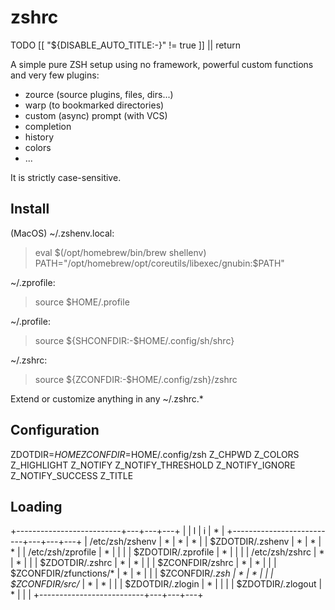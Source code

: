 zshrc
=====

TODO [[ "${DISABLE_AUTO_TITLE:-}" != true ]] || return

A simple pure ZSH setup using no framework, powerful custom functions and very few plugins:
- zource (source plugins, files, dirs...)
- warp (to bookmarked directories)
- custom (async) prompt (with VCS)
- completion
- history
- colors
- ...

It is strictly case-sensitive.

Install
-------

(MacOS) ~/.zshenv.local:

> eval $(/opt/homebrew/bin/brew shellenv)
> PATH="/opt/homebrew/opt/coreutils/libexec/gnubin:$PATH"

~/.zprofile:

> source $HOME/.profile

~/.profile:

> source ${SHCONFDIR:-$HOME/.config/sh/shrc}

~/.zshrc:

> source ${ZCONFDIR:-$HOME/.config/zsh}/zshrc

Extend or customize anything in any ~/.zshrc.*

Configuration
-------------

ZDOTDIR=$HOME
ZCONFDIR=$HOME/.config/zsh
Z_CHPWD
Z_COLORS
Z_HIGHLIGHT
Z_NOTIFY
Z_NOTIFY_THRESHOLD
Z_NOTIFY_IGNORE
Z_NOTIFY_SUCCESS
Z_TITLE

Loading
-------

+--------------------------+---+---+---+
|                          | l | i | * |
+--------------------------+---+---+---+
| /etc/zsh/zshenv          | * | * | * |
| $ZDOTDIR/.zshenv         | * | * | * |
| /etc/zsh/zprofile        | * |   |   |
| $ZDOTDIR/.zprofile       | * |   |   |
| /etc/zsh/zshrc           | * | * |   |
| $ZDOTDIR/.zshrc          | * | * |   |
| $ZCONFDIR/zshrc          | * | * |   |
|   $ZCONFDIR/zfunctions/* | * | * |   |
|   $ZCONFDIR/*.zsh        | * | * |   |
|     $ZCONFDIR/src/*      | * | * |   |
| $ZDOTDIR/.zlogin         | * |   |   |
| $ZDOTDIR/.zlogout        | * |   |   |
+--------------------------+---+---+---+

